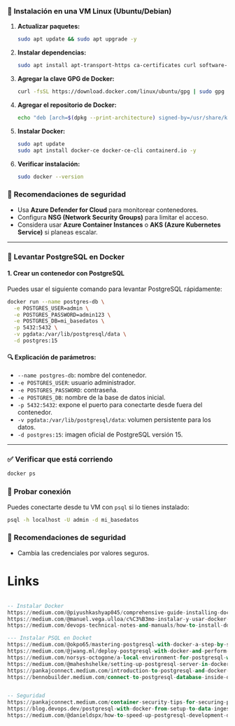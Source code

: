 ### 🐧 **Instalación en una VM Linux (Ubuntu/Debian)**
1. **Actualizar paquetes:**
   ```bash
   sudo apt update && sudo apt upgrade -y
   ```

2. **Instalar dependencias:**
   ```bash
   sudo apt install apt-transport-https ca-certificates curl software-properties-common -y
   ```

3. **Agregar la clave GPG de Docker:**
   ```bash
   curl -fsSL https://download.docker.com/linux/ubuntu/gpg | sudo gpg --dearmor -o /usr/share/keyrings/docker-archive-keyring.gpg
   ```

4. **Agregar el repositorio de Docker:**
   ```bash
   echo "deb [arch=$(dpkg --print-architecture) signed-by=/usr/share/keyrings/docker-archive-keyring.gpg] https://download.docker.com/linux/ubuntu $(lsb_release -cs) stable" | sudo tee /etc/apt/sources.list.d/docker.list > /dev/null
   ```

5. **Instalar Docker:**
   ```bash
   sudo apt update
   sudo apt install docker-ce docker-ce-cli containerd.io -y
   ```

6. **Verificar instalación:**
   ```bash
   sudo docker --version
   ```

 
### 🔐 **Recomendaciones de seguridad**
- Usa **Azure Defender for Cloud** para monitorear contenedores.
- Configura **NSG (Network Security Groups)** para limitar el acceso.
- Considera usar **Azure Container Instances** o **AKS (Azure Kubernetes Service)** si planeas escalar.


---


### 🐘 **Levantar PostgreSQL en Docker**

#### 1. **Crear un contenedor con PostgreSQL**
Puedes usar el siguiente comando para levantar PostgreSQL rápidamente:

```bash
docker run --name postgres-db \
  -e POSTGRES_USER=admin \
  -e POSTGRES_PASSWORD=admin123 \
  -e POSTGRES_DB=mi_basedatos \
  -p 5432:5432 \
  -v pgdata:/var/lib/postgresql/data \
  -d postgres:15
```

#### 🔍 Explicación de parámetros:
- `--name postgres-db`: nombre del contenedor.
- `-e POSTGRES_USER`: usuario administrador.
- `-e POSTGRES_PASSWORD`: contraseña.
- `-e POSTGRES_DB`: nombre de la base de datos inicial.
- `-p 5432:5432`: expone el puerto para conectarte desde fuera del contenedor.
- `-v pgdata:/var/lib/postgresql/data`: volumen persistente para los datos.
- `-d postgres:15`: imagen oficial de PostgreSQL versión 15.

---

### ✅ **Verificar que está corriendo**
```bash
docker ps
```

 

### 🧪 **Probar conexión**
Puedes conectarte desde tu VM con `psql` si lo tienes instalado:

```bash
psql -h localhost -U admin -d mi_basedatos
```

 

### 🔐 **Recomendaciones de seguridad**
- Cambia las credenciales por valores seguros.

# Links 
```sql

-- Instalar Docker 
https://medium.com/@piyushkashyap045/comprehensive-guide-installing-docker-and-docker-compose-on-windows-linux-and-macos-a022cf82ac0b
https://medium.com/@manuel.vega.ulloa/c%C3%B3mo-instalar-y-usar-docker-en-ubuntu-22-04-5-lts-60b773efbd10
https://medium.com/devops-technical-notes-and-manuals/how-to-install-docker-on-ubuntu-22-04-b771fe57f3d2

--- Instalar PSQL en Docket
https://medium.com/@okpo65/mastering-postgresql-with-docker-a-step-by-step-tutorial-caef03ab6ae9
https://medium.com/@jwang.ml/deploy-postgresql-with-docker-and-perform-crud-operations-using-python-57995e7a71e8
https://medium.com/norsys-octogone/a-local-environment-for-postgresql-with-docker-compose-7ae68c998068
https://medium.com/@maheshshelke/setting-up-postgresql-server-in-docker-container-on-ubuntu-a-step-by-step-guide-f21f8973d6d7
https://pankajconnect.medium.com/introduction-to-postgresql-and-docker-a-comprehensive-guide-4c4c0082f9c8
https://bennobuilder.medium.com/connect-to-postgresql-database-inside-docker-container-7dab32435b49


-- Seguridad
https://pankajconnect.medium.com/container-security-tips-for-securing-postgresql-instances-in-docker-9de5d2a932fb
https://blog.devops.dev/postgresql-with-docker-from-setup-to-data-ingestion-and-pgadmin-integration-929c966cc650
https://medium.com/@danieldspx/how-to-speed-up-postgresql-development-docker-and-meson-step-by-step-guide-5756ad718aaa


```
